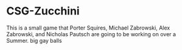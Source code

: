 # CSG-Zucchini
This is a small game that Porter Squires, Michael Zabrowski, Alex Zabrowski, and Nicholas Pautsch are going to be working on over a Summer.
big gay balls
